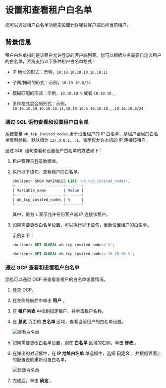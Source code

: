 # 设置和查看租户白名单

您可以通过租户白名单功能来设置允许哪些客户端访问当前租户。

## 背景信息

租户白名单指的是该租户允许登录的客户端列表。您可以根据业务需要自定义租户的白名单，系统支持以下多种租户白名单格式：

* IP 地址的形式：示例，`10.10.10.10,10.10.10.11`

* 子网/掩码的形式：示例，`10.10.10.0/24`

* 模糊匹配的形式：示例，`10.10.10.%` 或者 `10.10.10._`

* 多种格式混合的形式：示例，`10.10.10.10,10.10.10.11,10.10.10.%,10.10.10._,10.10.10.0/24`

### 通过 SQL 语句查看和设置租户白名单

系统变量 `ob_tcp_invited_nodes` 用于设置租户的 IP 白名单，是租户全局的白名单限制参数。默认值为 `127.0.0.1,::1`，表示仅允许本机的 IP 连接该租户。

通过 SQL 语句查看和设置租户白名单的方法如下：

1. 租户管理员登录数据库。

2. 执行以下语句，查看租户的白名单。

   ```sql
   obclient> SHOW VARIABLES LIKE 'ob_tcp_invited_nodes';
   +----------------------+-------+
   | Variable_name        | Value |
   +----------------------+-------+
   | ob_tcp_invited_nodes | %     |
   +----------------------+-------+
   ```

   其中，值为 `%` 表示允许任何客户端 IP 连接该租户。

3. 如果需要更改白名单设置，可以执行以下语句，重新设置租户的白名单。

   示例如下：

   ```sql
   obclient> SET GLOBAL ob_tcp_invited_nodes='%';
   
   obclient> SET GLOBAL ob_tcp_invited_nodes='10.10.10.%';
   ```

### 通过 OCP 查看和设置租户白名单

您也可以通过 OCP 来查看各租户的白名单设置情况。

1. 登录 OCP。

2. 在左侧导航栏中单击 **租户** 。

3. 在 **租户列表** 中找到指定租户，并单击租户名称。

4. 在 **总览** 页面的 **白名单** 区域，查看当前租户的白名单设置。

   ![查看白名单](https://help-static-aliyun-doc.aliyuncs.com/assets/img/zh-CN/8428123261/p280919.png)

5. 如果需要更改白名单设置，则在 **白名单** 区域的右侧，单击 **修改** 。

6. 在弹出的对话框中，在 **IP 地址白名单** 单选框中，选择 **自定义** ，并根据界面上的配置说明重新设置白名单。

   ![修改白名单](https://help-static-aliyun-doc.aliyuncs.com/assets/img/zh-CN/0099559361/p358446.png)

7. 完成后，单击 **确定** 。
